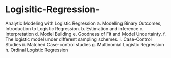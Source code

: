 # Logisitic-Regression-
 Analytic Modeling with Logistic Regression a. Modelling Binary Outcomes, Introduction to Logistic Regression. b. Estimation and inference c. Interpretation d. Model Building e. Goodness of Fit and Model Uncertainty. f. The logistic model under different sampling schemes. i. Case-Control Studies ii. Matched Case-control studies g. Multinomial Logistic Regression h. Ordinal Logistic Regression
